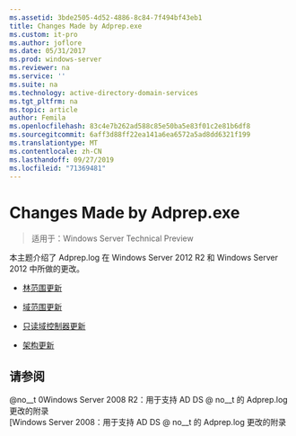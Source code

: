 ```yaml
---
ms.assetid: 3bde2505-4d52-4886-8c84-7f494bf43eb1
title: Changes Made by Adprep.exe
ms.custom: it-pro
ms.author: joflore
ms.date: 05/31/2017
ms.prod: windows-server
ms.reviewer: na
ms.service: ''
ms.suite: na
ms.technology: active-directory-domain-services
ms.tgt_pltfrm: na
ms.topic: article
author: Femila
ms.openlocfilehash: 83c4e7b262ad588c85e50ba5e83f01c2e81b6df8
ms.sourcegitcommit: 6aff3d88ff22ea141a6ea6572a5ad8dd6321f199
ms.translationtype: MT
ms.contentlocale: zh-CN
ms.lasthandoff: 09/27/2019
ms.locfileid: "71369481"
---
```

# <a name="changes-made-by-adprepexe"></a>Changes Made by Adprep.exe

>适用于：Windows Server Technical Preview

本主题介绍了 Adprep.log 在 Windows Server 2012 R2 和 Windows Server 2012 中所做的更改。  
  
-   [林范围更新](../../../ad-ds/deploy/RODC/Forest-Wide-Updates.md)  
  
-   [域范围更新](../../../ad-ds/deploy/Domain-Wide-Updates.md)  
  
-   [只读域控制器更新](../../../ad-ds/deploy/RODC/Read-Only-Domain-Controller-Updates.md)  
  
-   [架构更新](../../../ad-ds/deploy/Schema-Updates.md)  
  
## <a name="see-also"></a>请参阅  
@no__t 0Windows Server 2008 R2：用于支持 AD DS @ no__t 的 Adprep.log 更改的附录  
[Windows Server 2008：用于支持 AD DS @ no__t 的 Adprep.log 更改的附录  
  


